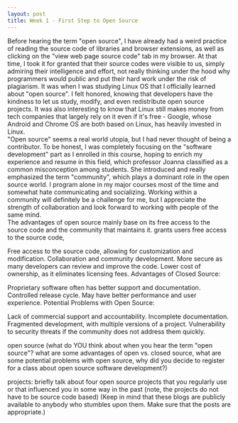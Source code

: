 ```yaml
---
layout: post
title: Week 1 - First Step to Open Source
---
```


Before hearing the term "open source", I have already had a weird practice of reading the source code of libraries and browser extensions, as well as clicking on the "view web page source code" tab in my browser. At that time, I took it for granted that their source codes were visible to us, simply admiring their intelligence and effort, not really thinking under the hood why programmers would public and put their hard work under the risk of plagiarism. It was when I was studying Linux OS that I officially learned about "open source". I felt honored, knowing that developers have the kindness to let us study, modify, and even redistribute open source projects. It was also interesting to know that Linux still makes money from tech companies that largely rely on it even if it's free - Google, whose Android and Chrome OS are both based on Linux, has heavily invested in Linux.  
"Open source" seems a real world utopia, but I had never thought of being a contributor. To be honest, I was completely focusing on the "software development" part as I enrolled in this course, hoping to enrich my experience and resume in this field, which professor Joanna classified as a common misconception among students. She introduced and really emphasized the term "community", which plays a dominant role in the open source world. I program alone in my major courses most of the time and somewhat hate communicating and socializing. Working within a community will definitely be a challenge for me, but I appreciate the strength of collaboration and look forward to working with people of the same mind.  
The advantages of open source mainly base on its free access to the source code and the community that maintains it.  grants users free access to the source code, 

Free access to the source code, allowing for customization and modification.
Collaboration and community development.
More secure as many developers can review and improve the code.
Lower cost of ownership, as it eliminates licensing fees.
Advantages of Closed Source:

Proprietary software often has better support and documentation.
Controlled release cycle.
May have better performance and user experience.
Potential Problems with Open Source:

Lack of commercial support and accountability.
Incomplete documentation.
Fragmented development, with multiple versions of a project.
Vulnerability to security threats if the community does not address them quickly.






open source (what do YOU think about when you hear the term "open source"? what are some advantages of open vs. closed source, what are some potential problems with open source, why did you decide to register for a class about open source software development?) 

projects: briefly talk about four open source projects that you regularly use or that influenced you in some way in the past (note, the projects do not have to be source code based) (Keep in mind that these blogs are publicly available to anybody who stumbles upon them. Make sure that the posts are appropriate.)